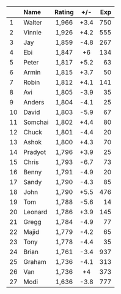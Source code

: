 | |Name|Rating|+/-|Exp|
|-|:---|:----:|:-:|--:|
|1|Walter|1,966|+3.4|750|
|2|Vinnie|1,926|+4.2|555|
|3|Jay|1,859|-4.8|267|
|4|Ebi|1,847|+6|134|
|5|Peter|1,817|+5.2|63|
|6|Armin|1,815|+3.7|50|
|7|Robin|1,812|+4.1|141|
|8|Avi|1,805|-3.9|35|
|9|Anders|1,804|-4.1|25|
|10|David|1,803|-5.9|67|
|11|Somchai|1,802|+4.4|80|
|12|Chuck|1,801|-4.4|20|
|13|Ashok|1,800|+4.3|70|
|14|Pradyot|1,796|+3.9|25|
|15|Chris|1,793|-6.7|73|
|16|Benny|1,791|-4.9|20|
|17|Sandy|1,790|-4.3|85|
|18|John|1,790|+5.5|476|
|19|Tom|1,788|-5.6|14|
|20|Leonard|1,786|+3.9|145|
|21|Gregg|1,784|-4.9|77|
|22|Majid|1,779|-4.2|65|
|23|Tony|1,778|-4.4|35|
|24|Brian|1,761|-3.4|937|
|25|Graham|1,736|-4.1|313|
|26|Van|1,736|+4|373|
|27|Modi|1,636|-3.8|777|

